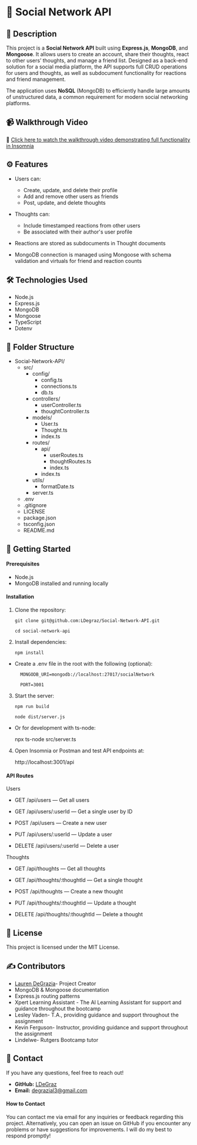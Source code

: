 # 📱 Social Network API

## 🧾 Description

This project is a **Social Network API** built using **Express.js**, **MongoDB**, and **Mongoose**. It allows users to create an account, share their thoughts, react to other users’ thoughts, and manage a friend list. Designed as a back-end solution for a social media platform, the API supports full CRUD operations for users and thoughts, as well as subdocument functionality for reactions and friend management.

The application uses **NoSQL** (MongoDB) to efficiently handle large amounts of unstructured data, a common requirement for modern social networking platforms.

## 📹 Walkthrough Video

🔗 [Click here to watch the walkthrough video demonstrating full functionality in Insomnia](?????????/)  

## ⚙️ Features

- Users can:
  - Create, update, and delete their profile
  - Add and remove other users as friends
  - Post, update, and delete thoughts

- Thoughts can:
  - Include timestamped reactions from other users
  - Be associated with their author's user profile
- Reactions are stored as subdocuments in Thought documents
- MongoDB connection is managed using Mongoose with schema validation and virtuals for friend and reaction counts

## 🛠️ Technologies Used

- Node.js
- Express.js
- MongoDB
- Mongoose
- TypeScript
- Dotenv

## 📁 Folder Structure

- Social-Network-API/
    - src/
        - config/
            - config.ts
            - connections.ts
            - db.ts
        - controllers/
            - userController.ts
            - thoughtController.ts
        - models/
            - User.ts
            - Thought.ts
            - index.ts
        - routes/
            - api/
                - userRoutes.ts
                - thoughtRoutes.ts
                - index.ts
            - index.ts
        - utils/
            - formatDate.ts
        - server.ts
    - .env
    - .gitignore
    - LICENSE
    - package.json
    - tsconfig.json
    - README.md

## 🚀 Getting Started

#### Prerequisites

- Node.js
- MongoDB installed and running locally

#### Installation

1. Clone the repository:

   `git clone git@github.com:LDegraz/Social-Network-API.git`

   `cd social-network-api`

2. Install dependencies:

	`npm install`

- Create a .env file in the root with the following (optional):

	    MONGODB_URI=mongodb://localhost:27017/socialNetwork

        PORT=3001

3. Start the server:

    `npm run build`

    `node dist/server.js`

- Or for development with ts-node:

     npx ts-node src/server.ts

4. Open Insomnia or Postman and test API endpoints at:

    http://localhost:3001/api

#### API Routes

Users

- GET /api/users — Get all users

- GET /api/users/:userId — Get a single user by ID


- POST /api/users — Create a new user


- PUT /api/users/:userId — Update a user


- DELETE /api/users/:userId — Delete a user

Thoughts

- GET /api/thoughts — Get all thoughts


- GET /api/thoughts/:thoughtId — Get a single thought


- POST /api/thoughts — Create a new thought


- PUT /api/thoughts/:thoughtId — Update a thought


- DELETE /api/thoughts/:thoughtId — Delete a thought

## 📖 License

This project is licensed under the MIT License.

## ✍️ Contributors

- [Lauren DeGrazia](https://github.com/LDegraz/Social-Network-API.git)- Project Creator
- MongoDB & Mongoose documentation
- Express.js routing patterns
- Xpert Learning Assistant - The AI Learning Assistant for support and guidance throughout the bootcamp
- Lesley Vaden- T.A., providing guidance and support throughout the assignment
- Kevin Ferguson- Instructor, providing guidance and support throughout the assignment
- Lindelwe- Rutgers Bootcamp tutor 

## 📨 Contact

If you have any questions, feel free to reach out!
- **GitHub:** [LDeGraz](https://github.com/LDegraz)
- **Email:** [degrazial3@gmail.com](mailto:degrazial3@gmail.com)

#### How to Contact

You can contact me via email for any inquiries or feedback regarding this project. Alternatively, you can open an issue on GitHub if you encounter any problems or have suggestions for improvements. I will do my best to respond promptly!
